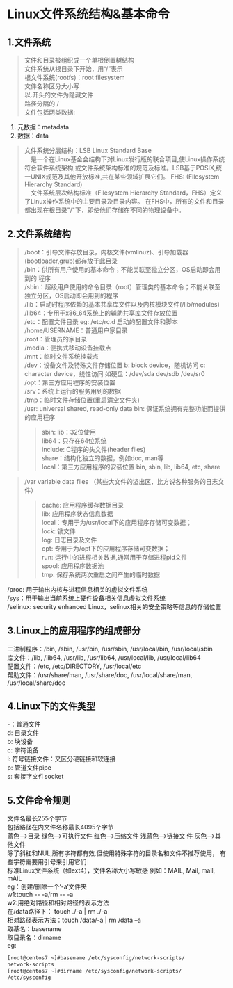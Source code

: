 # Linux文件系统结构&基本命令

## 1.文件系统
>文件和目录被组织成一个单根倒置树结构  
文件系统从根目录下开始，用“/”表示  
根文件系统(rootfs)：root filesystem  
文件名称区分大小写  
以.开头的文件为隐藏文件  
路径分隔的 /  
文件包括两类数据:
1. 元数据：metadata
2. 数据：data  

>文件系统分层结构：LSB Linux Standard Base  
&ensp;&ensp;是一个在Linux基金会结构下对Linux发行版的联合项目,使Linux操作系统符合软件系统架构,或文件系统架构标准的规范及标准。LSB基于POSIX,统一UNIX规范及其他开放标准,共在某些领域扩展它们。
FHS: (Filesystem Hierarchy Standard)  
&ensp;&ensp;文件系统层次结构标准（Filesystem Hierarchy Standard，FHS）定义了Linux操作系统中的主要目录及目录内容。 在FHS中，所有的文件和目录都出现在根目录"/"下，即使他们存储在不同的物理设备中。

## 2.文件系统结构
>/boot：引导文件存放目录，内核文件(vmlinuz)、引导加载器(bootloader,grub)都存放于此目录   
/bin：供所有用户使用的基本命令；不能关联至独立分区，OS启动即会用到的 程序   
/sbin：超级用户使用的命令目录（root）管理类的基本命令；不能关联至独立分区，OS启动即会用到的程序   
/lib：启动时程序依赖的基本共享库文件以及内核模块文件(/lib/modules)  
/lib64：专用于x86_64系统上的辅助共享库文件存放位置   
/etc：配置文件目录 eg: /etc/rc.d 启动的配置文件和脚本  
/home/USERNAME：普通用户家目录   
/root：管理员的家目录   
/media：便携式移动设备挂载点  
/mnt：临时文件系统挂载点  
/dev：设备文件及特殊文件存储位置 b: block device，随机访问 c: character device，线性访问 如硬盘：/dev/sda dev/sdb /dev/sr0  
/opt：第三方应用程序的安装位置   
/srv：系统上运行的服务用到的数据   
/tmp：临时文件存储位置(重启清空文件夹)  
/usr: universal shared, read-only data bin: 保证系统拥有完整功能而提供的应用程序
>>sbin: lib：32位使用   
>lib64：只存在64位系统  
>include: C程序的头文件(header files)   
>share：结构化独立的数据，例如doc, man等   
>local：第三方应用程序的安装位置 bin, sbin, lib, lib64, etc, share  

>/var variable data files （某些大文件的溢出区，比方说各种服务的日志文件）  
>>cache: 应用程序缓存数据目录   
>lib: 应用程序状态信息数据   
>local：专用于为/usr/local下的应用程序存储可变数据；   
>lock: 锁文件   
>log: 日志目录及文件   
>opt: 专用于为/opt下的应用程序存储可变数据；   
>run: 运行中的进程相关数据,通常用于存储进程pid文件  
>spool: 应用程序数据池   
>tmp: 保存系统两次重启之间产生的临时数据   

/proc: 用于输出内核与进程信息相关的虚拟文件系统   
/sys：用于输出当前系统上硬件设备相关信息虚拟文件系统   
/selinux: security enhanced Linux，selinux相关的安全策略等信息的存储位置

## 3.Linux上的应用程序的组成部分
二进制程序：/bin, /sbin, /usr/bin, /usr/sbin, /usr/local/bin, /usr/local/sbin  
库文件：/lib, /lib64, /usr/lib, /usr/lib64, /usr/local/lib, /usr/local/lib64  
配置文件：/etc, /etc/DIRECTORY, /usr/local/etc  
帮助文件：/usr/share/man, /usr/share/doc, /usr/local/share/man,
/usr/local/share/doc
## 4.Linux下的文件类型
-：普通文件  
d: 目录文件  
b: 块设备  
c: 字符设备  
l: 符号链接文件：又区分硬链接和软连接  
p: 管道文件pipe  
s: 套接字文件socket  
## 5.文件命令规则
文件名最长255个字节  
包括路径在内文件名称最长4095个字节  
蓝色-->目录 绿色-->可执行文件 红色-->压缩文件 浅蓝色-->链接文
件 灰色-->其他文件  
除了斜杠和NUL,所有字符都有效.但使用特殊字符的目录名和文件不推荐使用，
有些字符需要用引号来引用它们  
标准Linux文件系统（如ext4），文件名称大小写敏感
例如：MAIL, Mail, mail, mAiL  
eg：创建/删除一个‘-a‘文件夹  
w1:touch -- -a/rm -- -a  
w2:用绝对路径和相对路径的表示方法  
在/data路径下：   touch ./-a | rm ./-a  
相对路径表示方法：touch /data/-a | rm /data –a  
取基名：basename   
取目录名：dirname  
eg: 
```bash
[root@centos7 ~]#basename /etc/sysconfig/network-scripts/
network-scripts
[root@centos7 ~]#dirname /etc/sysconfig/network-scripts/
/etc/sysconfig


